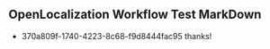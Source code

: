 ## OpenLocalization Workflow Test MarkDown
* 370a809f-1740-4223-8c68-f9d8444fac95 thanks!

<!--HONumber=Aug16_HO4-->


